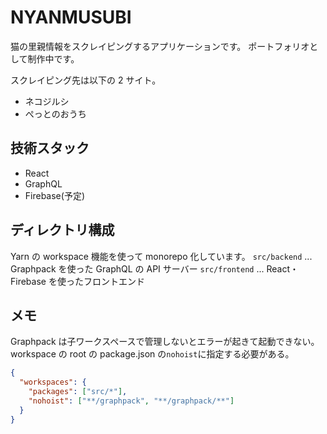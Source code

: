 # NYANMUSUBI

猫の里親情報をスクレイピングするアプリケーションです。
ポートフォリオとして制作中です。

スクレイピング先は以下の 2 サイト。

- ネコジルシ
- ぺっとのおうち

## 技術スタック

- React
- GraphQL
- Firebase(予定)

## ディレクトリ構成

Yarn の workspace 機能を使って monorepo 化しています。
`src/backend` ... Graphpack を使った GraphQL の API サーバー
`src/frontend` ... React・Firebase を使ったフロントエンド

## メモ

Graphpack は子ワークスペースで管理しないとエラーが起きて起動できない。
workspace の root の package.json の`nohoist`に指定する必要がある。

```json
{
  "workspaces": {
    "packages": ["src/*"],
    "nohoist": ["**/graphpack", "**/graphpack/**"]
  }
}
```
